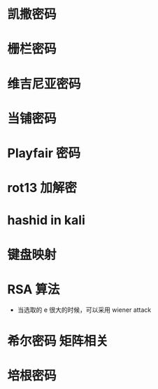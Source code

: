 # 凯撒密码
# 栅栏密码
# 维吉尼亚密码
# 当铺密码
# Playfair 密码
# rot13 加解密
# hashid in kali
# 键盘映射
# RSA 算法
  - 当选取的 e 很大的时候，可以采用 wiener attack
# 希尔密码 矩阵相关
# 培根密码
